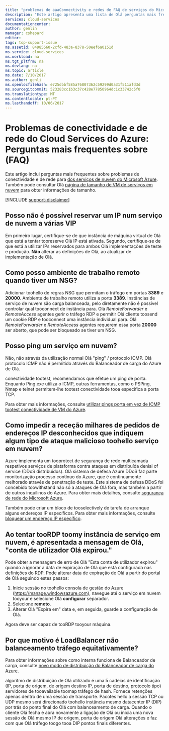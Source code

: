 ```yaml
---
title: "problemas de aaaConnectivity e redes de FAQ de serviços do Microsoft Azure nuvem | Microsoft Docs"
description: "Este artigo apresenta uma lista de Olá perguntas mais frequentes sobre a conectividade e de rede para serviços de nuvem do Microsoft Azure."
services: cloud-services
documentationcenter: 
author: genlin
manager: cshepard
editor: 
tags: top-support-issue
ms.assetid: 84985660-2cfd-483a-8378-50eef6a0151d
ms.service: cloud-services
ms.workload: na
ms.tgt_pltfrm: na
ms.devlang: na
ms.topic: article
ms.date: 7/10/2017
ms.author: genli
ms.openlocfilehash: e725dbbf585a76807362c59299d0a31f511afd3d
ms.sourcegitcommit: 523283cc1b3c37c428e77850964dc1c33742c5f0
ms.translationtype: MT
ms.contentlocale: pt-PT
ms.lasthandoff: 10/06/2017
---
```

# <a name="connectivity-and-networking-issues-for-azure-cloud-services-frequently-asked-questions-faqs"></a>Problemas de conectividade e de rede do Cloud Services do Azure: Perguntas mais frequentes sobre (FAQ)

Este artigo inclui perguntas mais frequentes sobre problemas de conectividade e de rede para [dos serviços de nuvem do Microsoft Azure](https://azure.microsoft.com/services/cloud-services). Também pode consultar Olá [página de tamanho de VM de serviços em nuvem](cloud-services-sizes-specs.md) para obter informações de tamanho.

[!INCLUDE [support-disclaimer](../../includes/support-disclaimer.md)]

## <a name="i-cant-reserve-an-ip-in-a-multi-vip-cloud-service"></a>Posso não é possível reservar um IP num serviço de nuvem a várias VIP
Em primeiro lugar, certifique-se de que instância de máquina virtual de Olá que está a tentar tooreserve Olá IP está ativada. Segundo, certifique-se de que está a utilizar IPs reservados para ambos Olá implementações de teste e produção. **Não** alterar as definições de Olá, ao atualizar de implementação de Olá.

## <a name="how-do-i-remote-desktop-when-i-have-an-nsg"></a>Como posso ambiente de trabalho remoto quando tiver um NSG?
Adicionar toohello de regras NSG que permitam o tráfego em portas **3389** e **20000**.  Ambiente de trabalho remoto utiliza a porta **3389**.  Instâncias de serviço de nuvem são carga balanceada, pelo diretamente não é possível controlar qual tooconnect de instância para.  Olá *RemoteForwarder* e *RemoteAccess* agentes gerir o tráfego RDP e permitir Olá cliente toosend um cookie RDP e tooconnect uma instância individual para.  Olá *RemoteForwarder* e *RemoteAccess* agentes requerem essa porta **20000** ser aberto, que pode ser bloqueado se tiver um NSG.

## <a name="can-i-ping-a-cloud-service"></a>Posso ping um serviço em nuvem?

Não, não através da utilização normal Olá "ping" / protocolo ICMP. Olá protocolo ICMP não é permitido através do Balanceador de carga do Azure de Olá.

conectividade tootest, recomendamos que efetue um ping de porta. Enquanto Ping.exe utiliza o ICMP, outras ferramentas, como o PSPing, Nmap e telnet permitem-lhe tootest conectividade tooa específica a porta TCP.

Para obter mais informações, consulte [utilizar pings porta em vez de ICMP tootest conectividade de VM do Azure](https://blogs.msdn.microsoft.com/mast/2014/06/22/use-port-pings-instead-of-icmp-to-test-azure-vm-connectivity/).

## <a name="how-do-i-prevent-receiving-thousands-of-hits-from-unknown-ip-addresses-that-indicate-some-sort-of-malicious-attack-toohello-cloud-service"></a>Como impedir a receção milhares de pedidos de endereços IP desconhecidos que indiquem algum tipo de ataque malicioso toohello serviço em nuvem?
Azure implementa um tooprotect de segurança de rede multicamada respetivos serviços de plataforma contra ataques em distribuída denial of service (DDoS distribuídos). Olá sistema de defesa Azure DDoS faz parte monitorização processo contínuo do Azure, que é continuamente melhorado através de penetração de teste. Este sistema de defesa DDoS foi concebido toowithstand não só a ataques de Olá fora, mas também a partir de outros inquilinos do Azure. Para obter mais detalhes, consulte [segurança de rede do Microsoft Azure](http://download.microsoft.com/download/C/A/3/CA3FC5C0-ECE0-4F87-BF4B-D74064A00846/AzureNetworkSecurity_v3_Feb2015.pdf).

Também pode criar um bloco de tooselectively de tarefa de arranque alguns endereços IP específicos. Para obter mais informações, consulte [bloquear um endereço IP específico](cloud-services-startup-tasks-common.md#block-a-specific-ip-address).

## <a name="when-i-try-toordp-toomy-cloud-service-instance-i-get-hello-message-hello-user-account-has-expired"></a>Ao tentar tooRDP toomy instância de serviço em nuvem, é apresentada a mensagem de Olá, "conta de utilizador Olá expirou."
Pode obter a mensagem de erro de Olá "Esta conta de utilizador expirou" quando a ignorar a data de expiração de Olá que está configurada nas definições do RDP. Pode alterar data de expiração de Olá a partir do portal de Olá seguindo estes passos:
1. Inicie sessão no toohello consola de gestão do Azure (https://manage.windowsazure.com), navegue até o serviço em nuvem tooyour e selecione Olá **configurar** separador.
2. Selecione **remoto**.
3. Alterar Olá "Expira em" data e, em seguida, guarde a configuração de Olá.

Agora deve ser capaz de tooRDP tooyour máquina.

## <a name="why-is-loadbalancer-not-balancing-traffic-equally"></a>Por que motivo é LoadBalancer não balanceamento tráfego equitativamente?
Para obter informações sobre como interna funciona de Balanceador de carga, consulte [novo modo de distribuição do Balanceador de carga do Azure](https://azure.microsoft.com/blog/azure-load-balancer-new-distribution-mode/).

algoritmo de distribuição de Olá utilizado é uma 5 cadeias de identificação (IP, porta de origem, de origem destino IP, porta de destino, protocolo tipo) servidores de tooavailable toomap tráfego de hash. Fornece retenções apenas dentro de uma sessão de transporte. Pacotes hello a sessão TCP ou UDP mesmo será direcionado toohello instância mesmo datacenter IP (DIP) por trás do ponto final do Olá com balanceamento de carga. Quando o cliente Olá fecha e abra novamente a ligação de Olá ou inicia uma nova sessão de Olá mesmo IP de origem, porta de origem Olá alterações e faz com que Olá tráfego toogo tooa DIP pontos finais diferentes.
